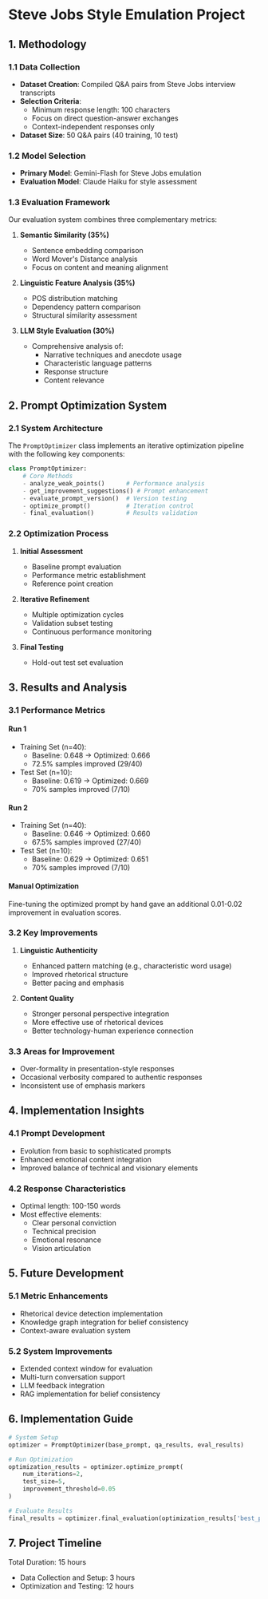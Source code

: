 



# Steve Jobs Style Emulation Project

## 1. Methodology

### 1.1 Data Collection
- **Dataset Creation**: Compiled Q&A pairs from Steve Jobs interview transcripts
- **Selection Criteria**:
  - Minimum response length: 100 characters
  - Focus on direct question-answer exchanges
  - Context-independent responses only
- **Dataset Size**: 50 Q&A pairs (40 training, 10 test)

### 1.2 Model Selection
- **Primary Model**: Gemini-Flash for Steve Jobs emulation
- **Evaluation Model**: Claude Haiku for style assessment

### 1.3 Evaluation Framework
Our evaluation system combines three complementary metrics:

1. **Semantic Similarity (35%)**
   - Sentence embedding comparison
   - Word Mover's Distance analysis
   - Focus on content and meaning alignment

2. **Linguistic Feature Analysis (35%)**
   - POS distribution matching
   - Dependency pattern comparison
   - Structural similarity assessment

3. **LLM Style Evaluation (30%)**
   - Comprehensive analysis of:
     - Narrative techniques and anecdote usage
     - Characteristic language patterns
     - Response structure
     - Content relevance

## 2. Prompt Optimization System

### 2.1 System Architecture
The `PromptOptimizer` class implements an iterative optimization pipeline with the following key components:

```python
class PromptOptimizer:
    # Core Methods
    - analyze_weak_points()      # Performance analysis
    - get_improvement_suggestions() # Prompt enhancement
    - evaluate_prompt_version()  # Version testing
    - optimize_prompt()          # Iteration control
    - final_evaluation()         # Results validation
```

### 2.2 Optimization Process
1. **Initial Assessment**
   - Baseline prompt evaluation
   - Performance metric establishment
   - Reference point creation

2. **Iterative Refinement**
   - Multiple optimization cycles
   - Validation subset testing
   - Continuous performance monitoring

3. **Final Testing**
   - Hold-out test set evaluation

## 3. Results and Analysis

### 3.1 Performance Metrics
#### Run 1
- Training Set (n=40):
  - Baseline: 0.648 → Optimized: 0.666
  - 72.5% samples improved (29/40)
- Test Set (n=10):
  - Baseline: 0.619 → Optimized: 0.669
  - 70% samples improved (7/10)

#### Run 2
- Training Set (n=40):
  - Baseline: 0.646 → Optimized: 0.660
  - 67.5% samples improved (27/40)
- Test Set (n=10):
  - Baseline: 0.629 → Optimized: 0.651
  - 70% samples improved (7/10)

#### Manual Optimization
Fine-tuning the optimized prompt by hand gave an additional 0.01-0.02 improvement in evaluation scores.

### 3.2 Key Improvements
1. **Linguistic Authenticity**
   - Enhanced pattern matching (e.g., characteristic word usage)
   - Improved rhetorical structure
   - Better pacing and emphasis

2. **Content Quality**
   - Stronger personal perspective integration
   - More effective use of rhetorical devices
   - Better technology-human experience connection

### 3.3 Areas for Improvement
- Over-formality in presentation-style responses
- Occasional verbosity compared to authentic responses
- Inconsistent use of emphasis markers

## 4. Implementation Insights

### 4.1 Prompt Development
- Evolution from basic to sophisticated prompts
- Enhanced emotional content integration
- Improved balance of technical and visionary elements

### 4.2 Response Characteristics
- Optimal length: 100-150 words
- Most effective elements:
  - Clear personal conviction
  - Technical precision
  - Emotional resonance
  - Vision articulation

## 5. Future Development

### 5.1 Metric Enhancements
- Rhetorical device detection implementation
- Knowledge graph integration for belief consistency
- Context-aware evaluation system

### 5.2 System Improvements
- Extended context window for evaluation
- Multi-turn conversation support
- LLM feedback integration
- RAG implementation for belief consistency

## 6. Implementation Guide

```python
# System Setup
optimizer = PromptOptimizer(base_prompt, qa_results, eval_results)

# Run Optimization
optimization_results = optimizer.optimize_prompt(
    num_iterations=2,
    test_size=5,
    improvement_threshold=0.05
)

# Evaluate Results
final_results = optimizer.final_evaluation(optimization_results['best_prompt'])
```

## 7. Project Timeline
Total Duration: 15 hours
- Data Collection and Setup: 3 hours
- Optimization and Testing: 12 hours
